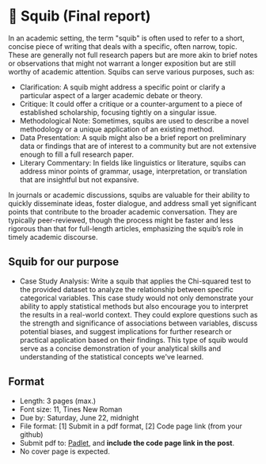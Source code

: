 # 🌱 Squib (Final report)

In an academic setting, the term "squib" is often used to refer to a short, concise piece of writing that deals with a specific, often narrow, topic. These are generally not full research papers but are more akin to brief notes or observations that might not warrant a longer exposition but are still worthy of academic attention. Squibs can serve various purposes, such as:

+ Clarification: A squib might address a specific point or clarify a particular aspect of a larger academic debate or theory.
+ Critique: It could offer a critique or a counter-argument to a piece of established scholarship, focusing tightly on a singular issue.
+ Methodological Note: Sometimes, squibs are used to describe a novel methodology or a unique application of an existing method.
+ Data Presentation: A squib might also be a brief report on preliminary data or findings that are of interest to a community but are not extensive enough to fill a full research paper.
+ Literary Commentary: In fields like linguistics or literature, squibs can address minor points of grammar, usage, interpretation, or translation that are insightful but not expansive.

In journals or academic discussions, squibs are valuable for their ability to quickly disseminate ideas, foster dialogue, and address small yet significant points that contribute to the broader academic conversation. They are typically peer-reviewed, though the process might be faster and less rigorous than that for full-length articles, emphasizing the squib’s role in timely academic discourse.

## Squib for our purpose

+ Case Study Analysis: Write a squib that applies the Chi-squared test to the provided dataset to analyze the relationship between specific categorical variables. This case study would not only demonstrate your ability to apply statistical methods but also encourage you to interpret the results in a real-world context. They could explore questions such as the strength and significance of associations between variables, discuss potential biases, and suggest implications for further research or practical application based on their findings. This type of squib would serve as a concise demonstration of your analytical skills and understanding of the statistical concepts we've learned.

## Format
+ Length: 3 pages (max.)
+ Font size: 11, Tines New Roman
+ Due by: Saturday, June 22, midnight
+ File format: [1] Submit in a pdf format, [2] Code page link (from your github)
+ Submit pdf to: [Padlet](https://padlet.com/mirankim316/S24Corpus), and **include the code page link in the post**.
+ No cover page is expected.
